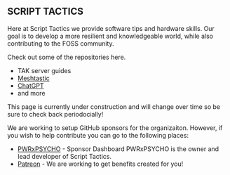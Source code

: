## SCRIPT TACTICS

Here at Script Tactics we provide software tips and hardware skills.
Our goal is to develop a more resilient and knowledgeable world, while also contributing to the FOSS community.

Check out some of the repositories here.
 - TAK server guides
 - [Meshtastic](https://github.com/ScriptTactics/Meshtastic-Android)
 - [ChatGPT](https://github.com/ScriptTactics/Discord-ChatGPT)
 - and more

This page is currently under construction and will change over time so be sure to check back periodocially!

We are working to setup GitHub sponsors for the organizaiton. However, if you wish to help contribute you can go to the following places:
 - [PWRxPSYCHO](https://github.com/PWRxPSYCHO) - Sponsor Dashboard PWRxPSYCHO is the owner and lead developer of Script Tactics.
 - [Patreon](patreon.com/script_tactics) - We are working to get benefits created for you! 

<!--

**Here are some ideas to get you started:**

🙋‍♀️ A short introduction - what is your organization all about?
🌈 Contribution guidelines - how can the community get involved?
👩‍💻 Useful resources - where can the community find your docs? Is there anything else the community should know?
🍿 Fun facts - what does your team eat for breakfast?
🧙 Remember, you can do mighty things with the power of [Markdown](https://docs.github.com/github/writing-on-github/getting-started-with-writing-and-formatting-on-github/basic-writing-and-formatting-syntax)
-->

